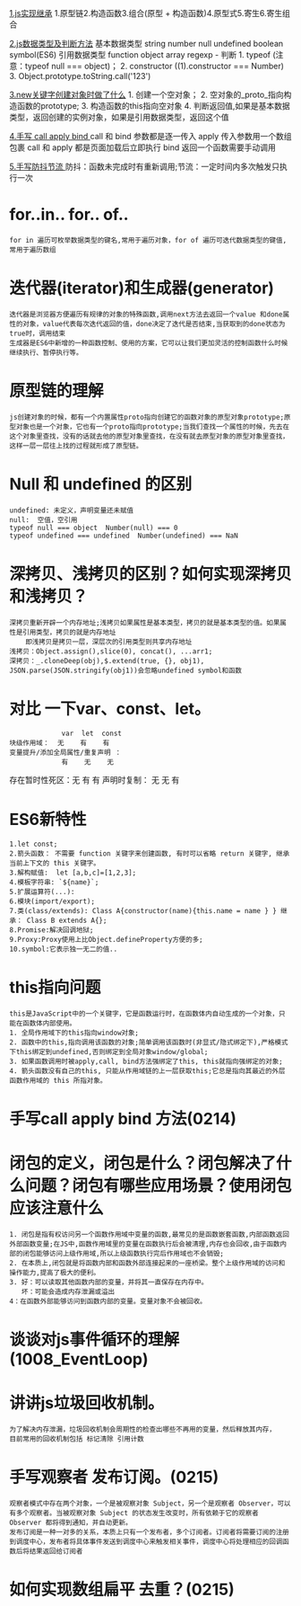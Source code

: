 [1.js实现继承](1.JS%E7%BB%A7%E6%89%BF(6).html)
    1.原型链2.构造函数3.组合(原型 + 构造函数)4.原型式5.寄生6.寄生组合

[2.js数据类型及判断方法](2.js%E7%B1%BB%E5%9E%8B%E5%88%A4%E6%96%AD.js)
    基本数据类型 string number null undefined boolean symbol(ES6)
    引用数据类型 function object array regexp
    - 判断
        1. typeof (注意：typeof null === object)；
        2. constructor ((1).constructor === Number)
        3. Object.prototype.toString.call('123')

[3.new关键字创建对象时做了什么](3.HW%20new%E6%96%B9%E6%B3%95.js)
    1. 创建一个空对象；
    2. 空对象的_proto_指向构造函数的prototype;
    3. 构造函数的this指向空对象
    4. 判断返回值,如果是基本数据类型，返回创建的实例对象，如果是引用数据类型，返回这个值

[4.手写 call apply bind ](4.HW%20%E6%94%B9%E5%8F%98this%E6%8C%87%E5%90%91.js)
    call 和 bind 参数都是逐一传入 apply 传入参数用一个数组包裹
    call 和 apply 都是页面加载后立即执行 bind 返回一个函数需要手动调用

[5.手写防抖节流 ](5.HW%20%E9%98%B2%E6%8A%96.js)
    防抖：函数未完成时有重新调用;节流：一定时间内多次触发只执行一次

# for..in.. for.. of..
    for in 遍历可枚举数据类型的键名,常用于遍历对象，for of 遍历可迭代数据类型的键值,常用于遍历数组

# 迭代器(iterator)和生成器(generator)
    迭代器是浏览器方便遍历有规律的对象的特殊函数,调用next方法去返回一个value 和done属性的对象，value代表每次迭代返回的值，done决定了迭代是否结束,当获取到的done状态为true时，调用结束
    生成器是ES6中新增的一种函数控制、使用的方案，它可以让我们更加灵活的控制函数什么时候继续执行、暂停执行等。

# 原型链的理解
    js创建对象的时候，都有一个内置属性proto指向创建它的函数对象的原型对象prototype;原型对象也是一个对象，它也有一个proto指向prototype;当我们查找一个属性的时候，先去在这个对象里查找，没有的话就去他的原型对象里查找，在没有就去原型对象的原型对象里查找，这样一层一层往上找的过程就形成了原型链。


    

# Null 和 undefined 的区别
    undefined: 未定义，声明变量还未赋值
    null:  空值，空引用
    typeof null === object  Number(null) === 0
    typeof undefined === undefined  Number(undefined) === NaN


# 深拷贝、浅拷贝的区别？如何实现深拷贝和浅拷贝？
    深拷贝重新开辟一个内存地址;浅拷贝如果属性是基本类型，拷贝的就是基本类型的值。如果属性是引用类型，拷贝的就是内存地址
        即浅拷贝是拷贝一层，深层次的引用类型则共享内存地址
    浅拷贝：Object.assign(),slice(0), concat(), ...arr1;
    深拷贝：_.cloneDeep(obj),$.extend(true, {}, obj1), JSON.parse(JSON.stringify(obj1))会忽略undefined symbol和函数
# 对比 一下var、const、let。
                 var  let  const     
    块级作用域：  无    有    有
    变量提升/添加全局属性/重复声明 ：
                 有    无    无    
   存在暂时性死区：无    有    有
   声明时复制：    无   无     有
# ES6新特性
    1.let const;
    2.箭头函数： 不需要 function 关键字来创建函数, 有时可以省略 return 关键字, 继承当前上下文的 this 关键字。
    3.解构赋值:  let [a,b,c]=[1,2,3];
    4.模板字符串: `${name}`;
    5.扩展运算符(...):
    6.模块(import/export);
    7.类(class/extends): Class A{constructor(name){this.name = name } } 继承： Class B extends A{};
    8.Promise:解决回调地狱;
    9.Proxy:Proxy使用上比Object.defineProperty方便的多;
    10.symbol:它表示独一无二的值..

# this指向问题
    this是JavaScript中的一个关键字，它是函数运行时，在函数体内自动生成的一个对象，只能在函数体内部使用。
    1. 全局作用域下的this指向window对象;
    2. 函数中的this,指向调用该函数的对象;简单调用该函数时(非显式/隐式绑定下),严格模式下this绑定到undefined,否则绑定到全局对象window/global;
    3. 如果函数调用时被apply,call, bind方法强绑定了this, this就指向强绑定的对象;
    4. 箭头函数没有自己的this, 只能从作用域链的上一层获取this;它总是指向其最近的外层函数作用域的 this 所指对象。
# 手写call apply bind 方法(0214)

# 闭包的定义，闭包是什么？闭包解决了什么问题？闭包有哪些应用场景？使用闭包应该注意什么
    1. 闭包是指有权访问另一个函数作用域中变量的函数,最常见的是函数嵌套函数,内部函数返回外部函数变量;在JS中,函数作用域里的变量在函数执行后会被清理,内存也会回收,由于函数内部的闭包能够访问上级作用域,所以上级函数执行完后作用域也不会销毁;
    2. 在本质上,闭包就是将函数内部和函数外部连接起来的一座桥梁。整个上级作用域的访问和操作能力,提高了极大的便利。
    3. 好：可以读取其他函数内部的变量，并将其一直保存在内存中。
       坏：可能会造成内存泄漏或溢出
    4：在函数外部能够访问到函数内部的变量。变量对象不会被回收。

# 谈谈对js事件循环的理解(1008_EventLoop)

# 讲讲js垃圾回收机制。
    为了解决内存泄漏，垃圾回收机制会周期性的检查出哪些不再用的变量，然后释放其内存，
    目前常用的回收机制包括 标记清除 引用计数

# 手写观察者 发布订阅。(0215)
    观察者模式中存在两个对象，一个是被观察对象 Subject，另一个是观察者 Observer，可以有多个观察者。当被观察对象 Subject 的状态发生改变时，所有依赖于它的观察者 Observer 都将得到通知，并自动更新。
    发布订阅是一种一对多的关系，本质上只有一个发布者，多个订阅者。订阅者将需要订阅的注册到调度中心，发布者将具体事件发送到调度中心来触发相关事件，调度中心将处理相应的回调函数后将结果返回给订阅者

# 如何实现数组扁平 去重？(0215)
